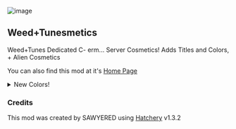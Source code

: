 ![image](https://github.com/user-attachments/assets/24a564ae-0ce1-4615-9d29-20cd31ebd636)


## Weed+Tunesmetics  
Weed+Tunes Dedicated C- erm... Server Cosmetics! Adds Titles and Colors, + Alien Cosmetics  

You can also find this mod at it's [Home Page](https://github.com/SAWYERED/WEBFISHING-WEED-N-TUNES-MODPACK)  
  
<details>
<summary>New Colors!</summary>  

  
| Name | Hex | Type |  
| --- | --- | --- |  
| <span style='color: #7298DA ;'>**Discord Blurple (original)** | #7298DA  | Primay & Secondary  |  
| <span style='color: #5865F2 ;'>**Discord Blurple (new)** | #5865F2  | Primay & Secondary  |  
| <span style='color: #6577E6;'>**Discord Blurple (hybrid)** | #6577E6 | Primay & Secondary  |  
| <span style='color: #00FF00;'>**Razer Green** | #00FF00 | Primay & Secondary  |  
| <span style='color: #FF1B2D ;'>**Opera Red** | #FF1B2D  | Primay & Secondary  |  
| <span style='color: #CCFF00 ;'>**Chartreuse** | #CCFF00  | Primay & Secondary  |  
| <span style='color: #9FC54E;'>**Catfish Green** | #9FC54E | Primay & Secondary  |  
| <span style='color: #437D4D;'>**Gleeb Green** | #437D4D | Primay & Secondary  |  


</details>  

  
### Credits
This mod was created by SAWYERED using [Hatchery](https://github.com/coolbot100s/Hatchery) v1.3.2
